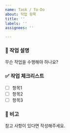 ```yaml
---
name: Task / To-Do
about: 작업 항목
title: ''
labels: ''
assignees: ''

---
```


### 📝 작업 설명
무슨 작업을 수행해야 하나요?

### ✅ 작업 체크리스트
- [ ] 항목1
- [ ] 항목2
- [ ] 항목3

### 📎 비고
참고 사항이 있다면 작성해주세요.
